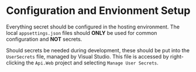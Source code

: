 # Configuration and Envionment Setup

Everything secret should be configured in the hosting environment. The local `appsettings.json` files should **ONLY** be used for common configuration and **NOT** secrets.

Should secrets be needed during development, these should be put into the `UserSecrets` file, managed by Visual Studio. This file is accessed by right-clicking the `Api.Web` project and selecting `Manage User Secrets`.
